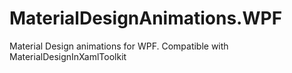 # MaterialDesignAnimations.WPF
Material Design animations for WPF. Compatible with MaterialDesignInXamlToolkit
